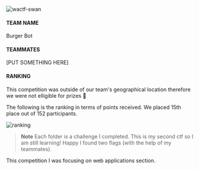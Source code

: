 ![wactf-swan](https://user-images.githubusercontent.com/30396122/205560818-f63d804b-abcc-400e-b341-d3ba00e845e3.png)

#### TEAM NAME 
Burger Bot

#### TEAMMATES 
[PUT SOMETHING HERE] 

#### RANKING 
This competition was outside of our team's geographical location therefore we were not elligible for prizes	:slightly_frowning_face:

The following is the ranking in terms of points received. We placed 15th place out of 152 participants. 

![ranking](https://user-images.githubusercontent.com/30396122/205560876-1e70946a-620b-4ae8-a10d-4e65053a4ef8.jpg)

> **Note**
> Each folder is a challenge I completed. This is my second ctf so I am still learning! Happy I found two flags (with the help of my teammates). 


This competition I was focusing on web applications section. 
